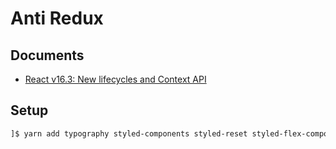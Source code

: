 # Anti Redux

## Documents

* [React v16.3: New lifecycles and Context API](https://reactjs.org/blog/2018/03/29/react-v-16-3.html)

## Setup

```bash
]$ yarn add typography styled-components styled-reset styled-flex-component
```
